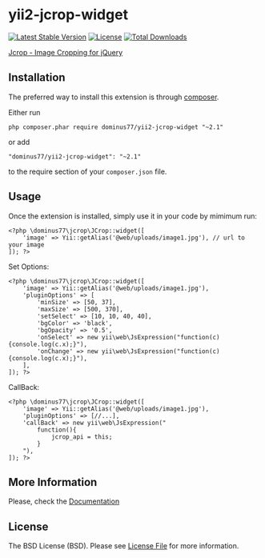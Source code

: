 # yii2-jcrop-widget

[![Latest Stable Version](https://poser.pugx.org/dominus77/yii2-jcrop-widget/v/stable)](https://packagist.org/packages/dominus77/yii2-jcrop-widget)
[![License](https://poser.pugx.org/dominus77/yii2-jcrop-widget/license)](https://github.com/Dominus77/yii2-jcrop-widget/blob/master/LICENSE.md)
[![Total Downloads](https://poser.pugx.org/dominus77/yii2-jcrop-widget/downloads)](https://packagist.org/packages/dominus77/yii2-jcrop-widget)

[Jcrop - Image Cropping for jQuery](http://jcrop.org)

## Installation

The preferred way to install this extension is through [composer](http://getcomposer.org/download/).

Either run

```
php composer.phar require dominus77/yii2-jcrop-widget "~2.1"
```

or add

```
"dominus77/yii2-jcrop-widget": "~2.1"
```

to the require section of your `composer.json` file.

## Usage

Once the extension is installed, simply use it in your code by mimimum run:
```
<?php \dominus77\jcrop\JCrop::widget([
    'image' => Yii::getAlias('@web/uploads/image1.jpg'), // url to your image   
]); ?>

```
Set Options:
```
<?php \dominus77\jcrop\JCrop::widget([
    'image' => Yii::getAlias('@web/uploads/image1.jpg'),
    'pluginOptions' => [
        'minSize' => [50, 37],
        'maxSize' => [500, 370],
        'setSelect' => [10, 10, 40, 40],
        'bgColor' => 'black',
        'bgOpacity' => '0.5',
        'onSelect' => new yii\web\JsExpression("function(c){console.log(c.x);}"),
        'onChange' => new yii\web\JsExpression("function(c){console.log(c.x);}"),
    ],
]); ?>
```
CallBack:
```
<?php \dominus77\jcrop\JCrop::widget([
    'image' => Yii::getAlias('@web/uploads/image1.jpg'),
    'pluginOptions' => [//...],
    'callBack' => new yii\web\JsExpression("
        function(){
            jcrop_api = this;
        }
    "),
]); ?>

```

## More Information
Please, check the [Documentation](http://jcrop.org/doc/options)

## License
The BSD License (BSD). Please see [License File](https://github.com/Dominus77/yii2-jcrop-widget/blob/master/LICENSE.md) for more information.
